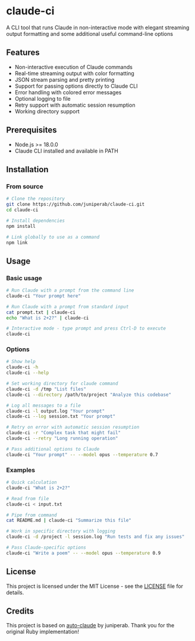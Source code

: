 # claude-ci

A CLI tool that runs Claude in non-interactive mode with elegant streaming output formatting
and some additional useful command-line options

## Features

- Non-interactive execution of Claude commands
- Real-time streaming output with color formatting
- JSON stream parsing and pretty printing
- Support for passing options directly to Claude CLI
- Error handling with colored error messages
- Optional logging to file
- Retry support with automatic session resumption
- Working directory support

## Prerequisites

- Node.js >= 18.0.0
- Claude CLI installed and available in PATH

## Installation

### From source

```bash
# Clone the repository
git clone https://github.com/juniperab/claude-ci.git
cd claude-ci

# Install dependencies
npm install

# Link globally to use as a command
npm link
```

## Usage

### Basic usage

```bash
# Run Claude with a prompt from the command line
claude-ci "Your prompt here"

# Run Claude with a prompt from standard input
cat prompt.txt | claude-ci
echo "What is 2+2?" | claude-ci

# Interactive mode - type prompt and press Ctrl-D to execute
claude-ci
```

### Options

```bash
# Show help
claude-ci -h
claude-ci --help

# Set working directory for claude command
claude-ci -d /tmp "List files"
claude-ci --directory /path/to/project "Analyze this codebase"

# Log all messages to a file
claude-ci -l output.log "Your prompt"
claude-ci --log session.txt "Your prompt"

# Retry on error with automatic session resumption
claude-ci -r "Complex task that might fail"
claude-ci --retry "Long running operation"

# Pass additional options to Claude
claude-ci "Your prompt" -- --model opus --temperature 0.7
```

### Examples

```bash
# Quick calculation
claude-ci "What is 2+2?"

# Read from file
claude-ci < input.txt

# Pipe from command
cat README.md | claude-ci "Summarize this file"

# Work in specific directory with logging
claude-ci -d /project -l session.log "Run tests and fix any issues"

# Pass Claude-specific options
claude-ci "Write a poem" -- --model opus --temperature 0.9
```

## License

This project is licensed under the MIT License - see the [LICENSE](LICENSE) file for details.

## Credits

This project is based on [auto-claude](https://github.com/juniperab/auto-claude) by juniperab. Thank you for the original Ruby implementation!
